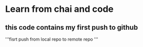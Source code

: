 # Learn from chai and code

## this code contains my first push to github

'''fisrt push from local repo
to remote repo 
'''

